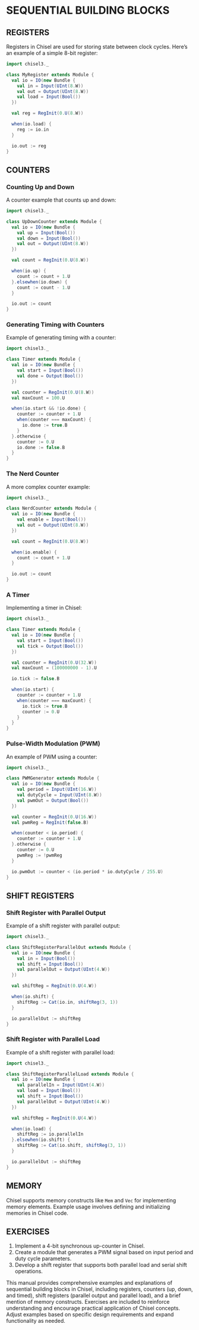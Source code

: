 # SEQUENTIAL BUILDING BLOCKS

## REGISTERS

Registers in Chisel are used for storing state between clock cycles. Here’s an example of a simple 8-bit register:

```scala
import chisel3._

class MyRegister extends Module {
  val io = IO(new Bundle {
    val in = Input(UInt(8.W))
    val out = Output(UInt(8.W))
    val load = Input(Bool())
  })

  val reg = RegInit(0.U(8.W))

  when(io.load) {
    reg := io.in
  }

  io.out := reg
}
```

## COUNTERS

### Counting Up and Down

A counter example that counts up and down:

```scala
import chisel3._

class UpDownCounter extends Module {
  val io = IO(new Bundle {
    val up = Input(Bool())
    val down = Input(Bool())
    val out = Output(UInt(8.W))
  })

  val count = RegInit(0.U(8.W))

  when(io.up) {
    count := count + 1.U
  }.elsewhen(io.down) {
    count := count - 1.U
  }

  io.out := count
}
```

### Generating Timing with Counters

Example of generating timing with a counter:

```scala
import chisel3._

class Timer extends Module {
  val io = IO(new Bundle {
    val start = Input(Bool())
    val done = Output(Bool())
  })

  val counter = RegInit(0.U(8.W))
  val maxCount = 100.U

  when(io.start && !io.done) {
    counter := counter + 1.U
    when(counter === maxCount) {
      io.done := true.B
    }
  }.otherwise {
    counter := 0.U
    io.done := false.B
  }
}
```

### The Nerd Counter

A more complex counter example:

```scala
import chisel3._

class NerdCounter extends Module {
  val io = IO(new Bundle {
    val enable = Input(Bool())
    val out = Output(UInt(8.W))
  })

  val count = RegInit(0.U(8.W))

  when(io.enable) {
    count := count + 1.U
  }

  io.out := count
}
```

### A Timer

Implementing a timer in Chisel:

```scala
import chisel3._

class Timer extends Module {
  val io = IO(new Bundle {
    val start = Input(Bool())
    val tick = Output(Bool())
  })

  val counter = RegInit(0.U(32.W))
  val maxCount = (100000000 - 1).U

  io.tick := false.B

  when(io.start) {
    counter := counter + 1.U
    when(counter === maxCount) {
      io.tick := true.B
      counter := 0.U
    }
  }
}
```

### Pulse-Width Modulation (PWM)

An example of PWM using a counter:

```scala
import chisel3._

class PWMGenerator extends Module {
  val io = IO(new Bundle {
    val period = Input(UInt(16.W))
    val dutyCycle = Input(UInt(8.W))
    val pwmOut = Output(Bool())
  })

  val counter = RegInit(0.U(16.W))
  val pwmReg = RegInit(false.B)

  when(counter < io.period) {
    counter := counter + 1.U
  }.otherwise {
    counter := 0.U
    pwmReg := !pwmReg
  }

  io.pwmOut := counter < (io.period * io.dutyCycle / 255.U)
}
```

## SHIFT REGISTERS

### Shift Register with Parallel Output

Example of a shift register with parallel output:

```scala
import chisel3._

class ShiftRegisterParallelOut extends Module {
  val io = IO(new Bundle {
    val in = Input(Bool())
    val shift = Input(Bool())
    val parallelOut = Output(UInt(4.W))
  })

  val shiftReg = RegInit(0.U(4.W))

  when(io.shift) {
    shiftReg := Cat(io.in, shiftReg(3, 1))
  }

  io.parallelOut := shiftReg
}
```

### Shift Register with Parallel Load

Example of a shift register with parallel load:

```scala
import chisel3._

class ShiftRegisterParallelLoad extends Module {
  val io = IO(new Bundle {
    val parallelIn = Input(UInt(4.W))
    val load = Input(Bool())
    val shift = Input(Bool())
    val parallelOut = Output(UInt(4.W))
  })

  val shiftReg = RegInit(0.U(4.W))

  when(io.load) {
    shiftReg := io.parallelIn
  }.elsewhen(io.shift) {
    shiftReg := Cat(io.shift, shiftReg(3, 1))
  }

  io.parallelOut := shiftReg
}
```

## MEMORY

Chisel supports memory constructs like `Mem` and `Vec` for implementing memory elements. Example usage involves defining and initializing memories in Chisel code.

## EXERCISES

1. Implement a 4-bit synchronous up-counter in Chisel.
2. Create a module that generates a PWM signal based on input period and duty cycle parameters.
3. Develop a shift register that supports both parallel load and serial shift operations.

This manual provides comprehensive examples and explanations of sequential building blocks in Chisel, including registers, counters (up, down, and timed), shift registers (parallel output and parallel load), and a brief mention of memory constructs. Exercises are included to reinforce understanding and encourage practical application of Chisel concepts. Adjust examples based on specific design requirements and expand functionality as needed.
